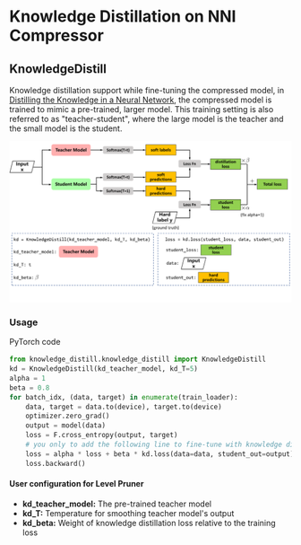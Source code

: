 Knowledge Distillation on NNI Compressor
===

## KnowledgeDistill

Knowledge distillation support while fine-tuning the compressed model, in [Distilling the Knowledge in a Neural Network](https://arxiv.org/abs/1503.02531),  the compressed model is trained to mimic a pre-trained, larger model.  This training setting is also referred to as "teacher-student",  where the large model is the teacher and the small model is the student.

![](../../../docs/img/distill.png)

### Usage

PyTorch code

```python
from knowledge_distill.knowledge_distill import KnowledgeDistill
kd = KnowledgeDistill(kd_teacher_model, kd_T=5)
alpha = 1
beta = 0.8
for batch_idx, (data, target) in enumerate(train_loader):
    data, target = data.to(device), target.to(device)
    optimizer.zero_grad()
    output = model(data)
    loss = F.cross_entropy(output, target)
    # you only to add the following line to fine-tune with knowledge distillation
    loss = alpha * loss + beta * kd.loss(data=data, student_out=output)
    loss.backward()
```

#### User configuration for Level Pruner
* **kd_teacher_model:** The pre-trained teacher model 
* **kd_T:** Temperature for smoothing teacher model's output
* **kd_beta:** Weight of knowledge distillation loss relative to the training loss
